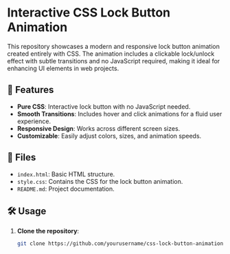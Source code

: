 # Interactive CSS Lock Button Animation

This repository showcases a modern and responsive lock button animation created entirely with CSS. The animation includes a clickable lock/unlock effect with subtle transitions and no JavaScript required, making it ideal for enhancing UI elements in web projects.

## 🎨 Features
- **Pure CSS**: Interactive lock button with no JavaScript needed.
- **Smooth Transitions**: Includes hover and click animations for a fluid user experience.
- **Responsive Design**: Works across different screen sizes.
- **Customizable**: Easily adjust colors, sizes, and animation speeds.

## 📂 Files
- `index.html`: Basic HTML structure.
- `style.css`: Contains the CSS for the lock button animation.
- `README.md`: Project documentation.

## 🛠️ Usage
1. **Clone the repository**:
   ```bash
   git clone https://github.com/yourusername/css-lock-button-animation.git

